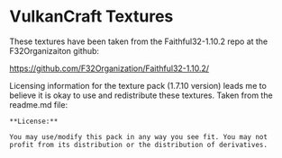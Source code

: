 # VulkanCraft Textures
These textures have been taken from the Faithful32-1.10.2 repo at the F32Organizaiton github:

https://github.com/F32Organization/Faithful32-1.10.2/

Licensing information for the texture pack (1.7.10 version) leads me to believe it is okay to use and redistribute these textures. Taken from the readme.md file:

```
**License:**

You may use/modify this pack in any way you see fit. You may not profit from its distribution or the distribution of derivatives.
```

